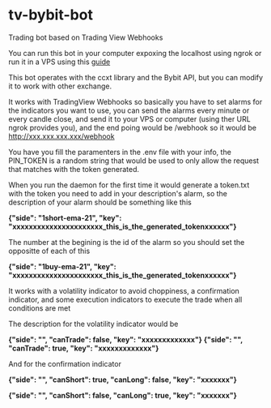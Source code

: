 # tv-bybit-bot
Trading bot based on Trading View Webhooks

You can run this bot in your computer expoxing the localhost using ngrok or run it in a VPS using this [guide](https://www.digitalocean.com/community/tutorials/how-to-set-up-a-node-js-application-for-production-on-ubuntu-16-04)

This bot operates with the ccxt library and the Bybit API, but you can modify it to work with other exchange.

It works with TradingView Webhooks so basically you have to set alarms for the indicators you want to use, you can send the alarms every minute or every candle close, and send it to your VPS or computer (using ther URL ngrok provides you), and the end poing would be /webhook so it would be http://xxx.xxx.xxx.xxx/webhook

You have you fill the paramenters in the .env file with your info, the PIN_TOKEN is a random string that would be used to only allow the request that matches with the token generated.

When you run the daemon for the first time it would generate a token.txt with the token you need to add in your description's alarm, so the description of your alarm should be something like this

**{"side": "1short-ema-21", "key": "xxxxxxxxxxxxxxxxxxxxxx_this_is_the_generated_tokenxxxxxx"}**

The number at the begining is the id of the alarm so you should set the oppositte of each of this

**{"side": "1buy-ema-21", "key": "xxxxxxxxxxxxxxxxxxxxxx_this_is_the_generated_tokenxxxxxx"}**

It works with a volatility indicator to avoid choppiness, a confirmation indicator, and some execution indicators to execute the trade when all conditions are met 

The description for the volatility indicator would be

**{"side": "",  "canTrade": false, "key": "xxxxxxxxxxxxx"}
{"side": "",  "canTrade": true, "key": "xxxxxxxxxxxxx"}**

And for the confirmation indicator

**{"side": "",  "canShort": true, "canLong": false, "key": "xxxxxxx"}**

**{"side": "",  "canShort": false, "canLong": true, "key": "xxxxxxx"}**

